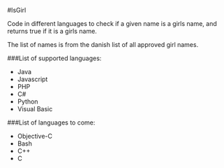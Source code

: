 #IsGirl

Code in different languages to check if a given name is a girls name, and returns true if it is a girls name.

The list of names is from the danish list of all approved girl names.

###List of supported languages:
- Java
- Javascript
- PHP
- C#
- Python
- Visual Basic

###List of languages to come:
- Objective-C
- Bash
- C++
- C